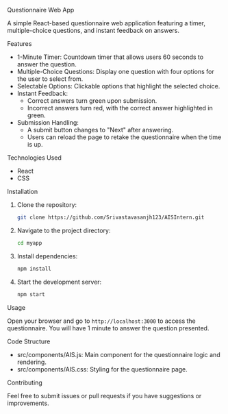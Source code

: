  Questionnaire Web App

A simple React-based questionnaire web application featuring a timer, multiple-choice questions, and instant feedback on answers.

 Features

- 1-Minute Timer: Countdown timer that allows users 60 seconds to answer the question.
- Multiple-Choice Questions: Display one question with four options for the user to select from.
- Selectable Options: Clickable options that highlight the selected choice.
- Instant Feedback: 
  - Correct answers turn green upon submission.
  - Incorrect answers turn red, with the correct answer highlighted in green.
- Submission Handling: 
  - A submit button changes to "Next" after answering.
  - Users can reload the page to retake the questionnaire when the time is up.

 Technologies Used

- React
- CSS

 Installation

1. Clone the repository:
   ```bash
   git clone https://github.com/Srivastavasanjh123/AISIntern.git
   ```
2. Navigate to the project directory:
   ```bash
   cd myapp
   ```
3. Install dependencies:
   ```bash
   npm install
   ```
4. Start the development server:
   ```bash
   npm start
   ```

 Usage

Open your browser and go to `http://localhost:3000` to access the questionnaire. You will have 1 minute to answer the question presented.

 Code Structure

- src/components/AIS.js: Main component for the questionnaire logic and rendering.
- src/components/AIS.css: Styling for the questionnaire page.

 Contributing

Feel free to submit issues or pull requests if you have suggestions or improvements.
